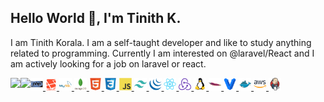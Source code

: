 <h2 align="">Hello World 👋, I'm Tinith K.</h2>
<p>I am Tinith Korala. I am a self-taught developer and like to study anything related to programming. Currently I am interested on @laravel/React and I am actively looking for a job on laravel or react.</p>
<img align="left" line_height="27" style="max-width: 100%;" height="150px" src="https://github-readme-stats.vercel.app/api?username=tinithkorala&show_icons=true&theme=gruvbox" />
<img align="left" style="max-width: 100%;" height="150px" src="https://github-readme-stats.vercel.app/api/top-langs/?username=tinithkorala&layout=compact&theme=gruvbox&langs_count=6" />
<p dir="auto"><a align="center" href="https://github.com/tinithkorala"> <img width="20px" src="https://raw.githubusercontent.com/devicons/devicon/master/icons/php/php-original.svg" alt="tinithkorala: PHP" style="max-width: 100%;"> <img width="18px" src="https://raw.githubusercontent.com/devicons/devicon/master/icons/laravel/laravel-plain-wordmark.svg" alt="tinithkorala: Laravel" style="max-width: 100%;"> <img width="20px" src="https://raw.githubusercontent.com/devicons/devicon/master/icons/mysql/mysql-original-wordmark.svg" alt="tinithkorala: MySQL" style="max-width: 100%;"> <img width="20px" src="https://raw.githubusercontent.com/devicons/devicon/master/icons/mongodb/mongodb-original-wordmark.svg" alt="tinithkorala: mongoDB" style="max-width: 100%;">  <img width="20px" src="https://raw.githubusercontent.com/devicons/devicon/master/icons/html5/html5-original.svg" alt="tinithkorala: HTML5" style="max-width: 100%;"> <img width="20px" src="https://raw.githubusercontent.com/devicons/devicon/master/icons/css3/css3-original.svg" alt="tinithkorala: CSS3" style="max-width: 100%;"> <img width="20px" src="https://raw.githubusercontent.com/devicons/devicon/master/icons/javascript/javascript-original.svg" alt="tinithkorala: Javascript" style="max-width: 100%;"> <img width="20px" src="https://raw.githubusercontent.com/devicons/devicon/master/icons/tailwindcss/tailwindcss-plain.svg" alt="tinithkorala: Tailwindcss" style="max-width: 100%;"> <img width="20px" src="https://raw.githubusercontent.com/devicons/devicon/master/icons/jquery/jquery-original.svg" alt="tinithkorala: Jquery" style="max-width: 100%;"> <img width="20px" src="https://raw.githubusercontent.com/devicons/devicon/master/icons/react/react-original.svg" alt="tinithkorala: React" style="max-width: 100%;"> <img width="20px" src="https://raw.githubusercontent.com/devicons/devicon/master/icons/redux/redux-original.svg" alt="tinithkorala: Redux" style="max-width: 100%;"> <img width="20px" src="https://raw.githubusercontent.com/devicons/devicon/master/icons/linux/linux-original.svg" alt="tinithkorala: Linux" style="max-width: 100%;"> <img width="20px" src="https://raw.githubusercontent.com/devicons/devicon/master/icons/apache/apache-original.svg" alt="tinithkorala: Apache" style="max-width: 100%;"> <img width="20px" src="https://raw.githubusercontent.com/devicons/devicon/master/icons/vagrant/vagrant-original.svg" alt="tinithkorala: Vagrant" style="max-width: 100%;"> <img width="20px" src="https://raw.githubusercontent.com/devicons/devicon/master/icons/docker/docker-original.svg" alt="tinithkorala: Docker" style="max-width: 100%;"> <img width="20px" src="https://raw.githubusercontent.com/devicons/devicon/master/icons/amazonwebservices/amazonwebservices-original-wordmark.svg" alt="tinithkorala: AWS" style="max-width: 100%;"> <img width="20px" src="https://raw.githubusercontent.com/devicons/devicon/master/icons/jenkins/jenkins-original.svg" alt="tinithkorala: Jenkins" style="max-width: 100%;"> </a></p>
